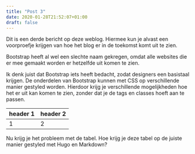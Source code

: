 ```yaml
---
title: "Post 3"
date: 2020-01-28T21:52:07+01:00
draft: false
---
```



Dit is een derde bericht op deze weblog. Hiermee kun je alvast een voorproefje
krijgen van hoe het blog er in de toekomst komt uit te zien.

Bootstrap heeft al wel een slechte naam gekregen, omdat alle websites die er
mee gemaakt worden er hetzelfde uit komen te zien.

Ik denk juist dat Bootstrap iets heeft bedacht, zodat designers een basistaal
krijgen. De onderdelen van Bootstrap kunnen met CSS op verschillende manier
gestyled worden. Hierdoor krijg je verschillende mogelijkheden hoe het er uit
kan komen te zien, zonder dat je de tags en classes hoeft aan te passen.

| header 1| header 2|
| -------- | -------- |
| 1 | 2 |

Nu krijg je het probleem met de tabel. Hoe krijg je deze tabel op de juiste
manier gestyled met Hugo en Markdown?
